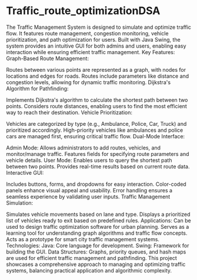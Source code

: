 # Traffic_route_optimizationDSA
The Traffic Management System is designed to simulate and optimize traffic flow. It features route management, congestion monitoring, vehicle prioritization, and path optimization for users. Built with Java Swing, the system provides an intuitive GUI for both admins and users, enabling easy interaction while ensuring efficient traffic management. Key Features: Graph-Based Route Management:

Routes between various points are represented as a graph, with nodes for locations and edges for roads. Routes include parameters like distance and congestion levels, allowing for dynamic traffic monitoring. Dijkstra's Algorithm for Pathfinding:

Implements Dijkstra's algorithm to calculate the shortest path between two points. Considers route distances, enabling users to find the most efficient way to reach their destination. Vehicle Prioritization:

Vehicles are categorized by type (e.g., Ambulance, Police, Car, Truck) and prioritized accordingly. High-priority vehicles like ambulances and police cars are managed first, ensuring critical traffic flow. Dual-Mode Interface:

Admin Mode: Allows administrators to add routes, vehicles, and monitor/manage traffic. Features fields for specifying route parameters and vehicle details. User Mode: Enables users to query the shortest path between two points. Provides real-time results based on current route data. Interactive GUI:

Includes buttons, forms, and dropdowns for easy interaction. Color-coded panels enhance visual appeal and usability. Error handling ensures a seamless experience by validating user inputs. Traffic Management Simulation:

Simulates vehicle movements based on lane and type. Displays a prioritized list of vehicles ready to exit based on predefined rules. Applications: Can be used to design traffic optimization software for urban planning. Serves as a learning tool for understanding graph algorithms and traffic flow concepts. Acts as a prototype for smart city traffic management systems. Technologies: Java: Core language for development. Swing: Framework for building the GUI. Data Structures: Graphs, priority queues, and hash maps are used for efficient traffic management and pathfinding. This project showcases a comprehensive approach to managing and optimizing traffic systems, balancing practical application and algorithmic complexity.

